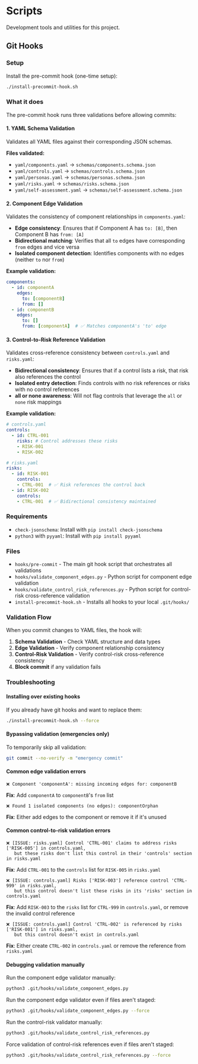 # Scripts
Development tools and utilities for this project.

## Git Hooks

### Setup
Install the pre-commit hook (one-time setup):
```bash
./install-precommit-hook.sh
```

### What it does
The pre-commit hook runs three validations before allowing commits:

#### 1. YAML Schema Validation
Validates all YAML files against their corresponding JSON schemas.

**Files validated:**
- `yaml/components.yaml` → `schemas/components.schema.json`
- `yaml/controls.yaml` → `schemas/controls.schema.json`
- `yaml/personas.yaml` → `schemas/personas.schema.json`
- `yaml/risks.yaml` → `schemas/risks.schema.json`
- `yaml/self-assessment.yaml` → `schemas/self-assessment.schema.json`

#### 2. Component Edge Validation
Validates the consistency of component relationships in `components.yaml`:
- **Edge consistency**: Ensures that if Component A has `to: [B]`, then Component B has `from: [A]`
- **Bidirectional matching**: Verifies that all `to` edges have corresponding `from` edges and vice versa
- **Isolated component detection**: Identifies components with no edges (neither `to` nor `from`)

**Example validation:**
```yaml
components:
  - id: componentA
    edges:
      to: [componentB]
      from: []
  - id: componentB
    edges:
      to: []
      from: [componentA]  # ✅ Matches componentA's 'to' edge
```

#### 3. Control-to-Risk Reference Validation
Validates cross-reference consistency between `controls.yaml` and `risks.yaml`:
- **Bidirectional consistency**: Ensures that if a control lists a risk, that risk also references the control
- **Isolated entry detection**: Finds controls with no risk references or risks with no control references
- **all or none awareness**: Will not flag controls that leverage the `all` or `none` risk mappings

**Example validation:**
```yaml
# controls.yaml
controls:
  - id: CTRL-001
    risks: # Control addresses these risks
    - RISK-001
    - RISK-002

# risks.yaml
risks:
  - id: RISK-001
    controls:
    - CTRL-001  # ✅ Risk references the control back
  - id: RISK-002
    controls:
    - CTRL-001  # ✅ Bidirectional consistency maintained
```

### Requirements
- `check-jsonschema`: Install with `pip install check-jsonschema`
- `python3` with `pyyaml`: Install with `pip install pyyaml`

### Files
- `hooks/pre-commit` - The main git hook script that orchestrates all validations
- `hooks/validate_component_edges.py` - Python script for component edge validation
- `hooks/validate_control_risk_references.py` - Python script for control-risk cross-reference validation
- `install-precommit-hook.sh` - Installs all hooks to your local `.git/hooks/`

### Validation Flow
When you commit changes to YAML files, the hook will:

1. **Schema Validation** - Check YAML structure and data types
2. **Edge Validation** - Verify component relationship consistency
3. **Control-Risk Validation** - Verify control-risk cross-reference consistency
4. **Block commit** if any validation fails

### Troubleshooting

#### Installing over existing hooks
If you already have git hooks and want to replace them:
```bash
./install-precommit-hook.sh --force
```

#### Bypassing validation (emergencies only)
To temporarily skip all validation:
```bash
git commit --no-verify -m "emergency commit"
```

#### Common edge validation errors
```
❌ Component 'componentA': missing incoming edges for: componentB
```
**Fix**: Add `componentA` to `componentB`'s `from` list

```
❌ Found 1 isolated components (no edges): componentOrphan
```
**Fix**: Either add edges to the component or remove it if it's unused

#### Common control-to-risk validation errors
```
❌ [ISSUE: risks.yaml] Control 'CTRL-001' claims to address risks ['RISK-005'] in controls.yaml,
   but these risks don't list this control in their 'controls' section in risks.yaml
```
**Fix**: Add `CTRL-001` to the `controls` list for `RISK-005` in `risks.yaml`

```
❌ [ISSUE: controls.yaml] Risks ['RISK-003'] reference control 'CTRL-999' in risks.yaml,
   but this control doesn't list these risks in its 'risks' section in controls.yaml
```
**Fix**: Add `RISK-003` to the `risks` list for `CTRL-999` in `controls.yaml`, or remove the invalid control reference

```
❌ [ISSUE: controls.yaml] Control 'CTRL-002' is referenced by risks ['RISK-001'] in risks.yaml,
   but this control doesn't exist in controls.yaml
```
**Fix**: Either create `CTRL-002` in `controls.yaml` or remove the reference from `risks.yaml`

#### Debugging validation manually
Run the component edge validator manually:
```bash
python3 .git/hooks/validate_component_edges.py
```

Run the component edge validator even if files aren't staged:
```bash
python3 .git/hooks/validate_component_edges.py --force
```

Run the control-risk validator manually:
```bash
python3 .git/hooks/validate_control_risk_references.py
```

Force validation of control-risk references even if files aren't staged:
```bash
python3 .git/hooks/validate_control_risk_references.py --force
```
